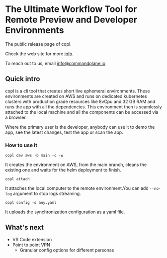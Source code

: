 # The Ultimate Workflow Tool for Remote Preview and Developer Environments

The public release page of copl.

Check the web site for more [info](https://beta.commandplane.io).


To reach out to us, email info@commandplane.io

## Quick intro

copl is a cli tool that creates short live ephemeral environments. These environments are created on AWS and runs on dedicated kubernetes clusters with production grade resources like 8vCpu and 32 GB RAM and runs the app with all the dependencies. This environment then is seamlessly attached to the local machine and all the components can be accessed via a browser. 

Where the primary user is the developer, anybody can use it to demo the app, see the latest changes, test the app or scan the app.

### How to use it


```copl dev aws -b main -c -w  ```


It creates the environment on AWS, from the main branch, cleans the existing one and waits for the helm deployment to finish.


```copl attach  ```


It attaches the local computer to the remote environment.You can add ```--no-log``` argument to stop logs streaming.


```copl config -s any.yaml  ```

It uploads the synchronization configuration as a yaml file.

## What's next
- VS Code extension
- Point to point VPN
  - Granular config options for different personas
